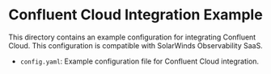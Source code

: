 # Confluent Cloud Integration Example

This directory contains an example configuration for integrating Confluent Cloud. This configuration is compatible with SolarWinds Observability SaaS.

- `config.yaml`: Example configuration file for Confluent Cloud integration.
